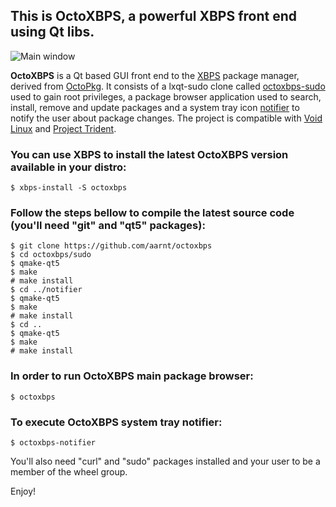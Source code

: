 ## This is OctoXBPS, a powerful XBPS front end using Qt libs. 

![Main window](https://raw.githubusercontent.com/aarnt/octoxbps/master/octoxbps-mainwindow.png)

**OctoXBPS** is a Qt based GUI front end to the [XBPS](https://github.com/void-linux/xbps) package manager, derived from [OctoPkg](http://tintaescura.com/projects/octopkg).
It consists of a lxqt-sudo clone called [octoxbps-sudo](https://github.com/aarnt/octoxbps/tree/master/sudo) used to gain root privileges, a package browser application used 
to search, install, remove and update packages and a system tray icon [notifier](https://github.com/aarnt/octoxbps/tree/master/notifier) to notify the user about package changes.
The project is compatible with [Void Linux](https://voidlinux.org/) and [Project Trident](https://project-trident.org/).

### You can use XBPS to install the latest OctoXBPS version available in your distro:

```
$ xbps-install -S octoxbps
```

### Follow the steps bellow to compile the latest source code (you'll need "git" and "qt5" packages):

```
$ git clone https://github.com/aarnt/octoxbps
$ cd octoxbps/sudo
$ qmake-qt5
$ make
# make install
$ cd ../notifier
$ qmake-qt5
$ make
# make install
$ cd ..
$ qmake-qt5
$ make
# make install
```

### In order to run OctoXBPS main package browser:

```
$ octoxbps
```

### To execute OctoXBPS system tray notifier:

```
$ octoxbps-notifier
```

You'll also need "curl" and "sudo" packages installed and your user to be a member of the wheel group.


Enjoy!
